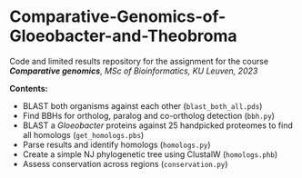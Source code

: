# Comparative-Genomics-of-Gloeobacter-and-Theobroma
Code and limited results repository for the assignment for the course ***Comparative genomics***, *MSc of Bioinformatics, KU Leuven, 2023*

**Contents:**
- BLAST both organisms against each other (`blast_both_all.pds`)
- Find BBHs for ortholog, paralog and co-ortholog detection (`bbh.py`)
- BLAST a *Gloeobacter* proteins against 25 handpicked proteomes to find all homologs (`get_homologs.pbs`)
- Parse results and identify homologs (`homologs.py`)
- Create a simple NJ phylogenetic tree using ClustalW (`homologs.phb`)
- Assess conservation across regions (`conservation.py`)
